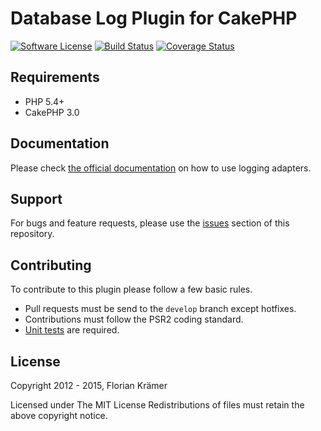 Database Log Plugin for CakePHP
===============================

[![Software License](https://img.shields.io/badge/license-MIT-brightgreen.svg?style=flat-square)](LICENSE.txt) 
[![Build Status](https://img.shields.io/travis/burzum/cakephp-database-log/3.0.svg?style=flat-square)](https://travis-ci.org/burzum/cakephp-database-log) 
[![Coverage Status](https://img.shields.io/coveralls/burzum/cakephp-database-log/3.0.svg?style=flat-square)](https://coveralls.io/r/burzum/cakephp-database-log)

Requirements
------------

 * PHP 5.4+
 * CakePHP 3.0

Documentation
-------------

Please check [the official documentation](http://book.cakephp.org/3.0/en/core-libraries/logging.html) on how to use logging adapters.

Support
-------

For bugs and feature requests, please use the [issues](https://github.com/burzum/cakephp-database-log/issues) section of this repository.

Contributing
------------

To contribute to this plugin please follow a few basic rules.

* Pull requests must be send to the ```develop``` branch except hotfixes.
* Contributions must follow the PSR2 coding standard.
* [Unit tests](http://book.cakephp.org/3.0/en/development/testing.html) are required.

License
-------

Copyright 2012 - 2015, Florian Krämer

Licensed under The MIT License
Redistributions of files must retain the above copyright notice.
